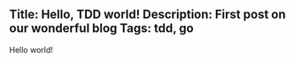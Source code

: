 Title: Hello, TDD world!
Description: First post on our wonderful blog
Tags: tdd, go
---
Hello world!
